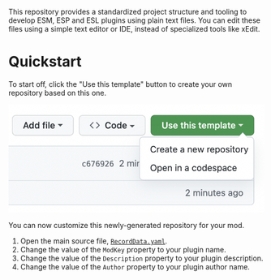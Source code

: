 This repository provides a standardized project structure and tooling to develop ESM, ESP and ESL plugins using plain text files. You can edit these files using a simple text editor or IDE, instead of specialized tools like xEdit.

# Quickstart

To start off, click the "Use this template" button to create your own repository based on this one.

[![GitHub's "Use this template" button](https://raw.githubusercontent.com/github/docs/main/assets/images/help/repository/use-this-template-button.png)](https://docs.github.com/en/repositories/creating-and-managing-repositories/creating-a-repository-from-a-template)

You can now customize this newly-generated repository for your mod.

1. Open the main source file, [`RecordData.yaml`](/src/RecordData.yaml).
1. Change the value of the `ModKey` property to your plugin name.
1. Change the value of the `Description` property to your plugin description.
1. Change the value of the `Author` property to your plugin author name.
